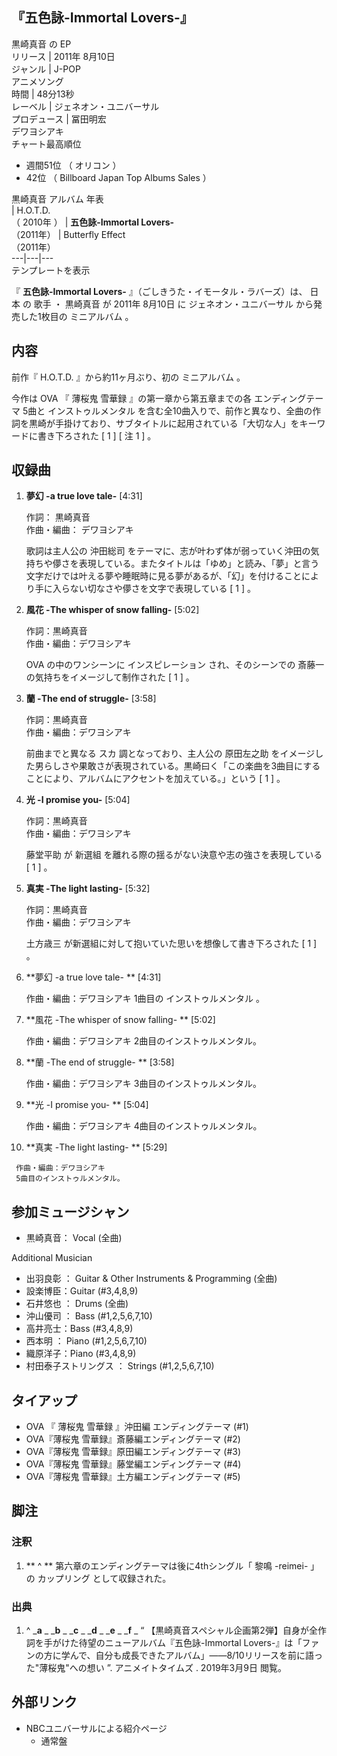 『五色詠-Immortal Lovers-』  
---  
黒崎真音  の  EP  
リリース  |  2011年  8月10日   
ジャンル  |  J-POP    
アニメソング  
時間  |  48分13秒   
レーベル  |  ジェネオン・ユニバーサル   
プロデュース  |  冨田明宏    
デワヨシアキ  
チャート最高順位  
  
  * 週間51位  （  オリコン  ） 
  * 42位  （  Billboard Japan Top Albums Sales  ） 

  
黒崎真音  アルバム 年表  
|  H.O.T.D.  
（  2010年  ）  |  **五色詠-Immortal Lovers-**   
（2011年）  |  Butterfly Effect    
（2011年）  
---|---|---  
テンプレートを表示  
  
『 **五色詠-Immortal Lovers-** 』（ごしきうた・イモータル・ラバーズ）は、  日本  の  歌手  ・  黒崎真音  が  2011年
8月10日  に  ジェネオン・ユニバーサル  から発売した1枚目の  ミニアルバム  。

##  内容



前作『  H.O.T.D.  』から約11ヶ月ぶり、初の  ミニアルバム  。

今作は  OVA  『  薄桜鬼 雪華録  』の第一章から第五章までの各  エンディングテーマ  5曲と  インストゥルメンタル
を含む全10曲入りで、前作と異なり、全曲の作詞を黒崎が手掛けており、サブタイトルに起用されている「大切な人」をキーワードに書き下ろされた  [  1  ]
[  注 1  ]  。

##  収録曲



  1. **夢幻 -a true love tale-** [4:31] 

     作詞：  黒崎真音    
作曲・編曲：  デワヨシアキ

     歌詞は主人公の  沖田総司  をテーマに、志が叶わず体が弱っていく沖田の気持ちや儚さを表現している。またタイトルは「ゆめ」と読み、「夢」と言う文字だけでは叶える夢や睡眠時に見る夢があるが、「幻」を付けることにより手に入らない切なさや儚さを文字で表現している  [  1  ]  。 
  2. **風花 -The whisper of snow falling-** [5:02] 

     作詞：黒崎真音   
作曲・編曲：デワヨシアキ

     OVA  の中のワンシーンに  インスピレーション  され、そのシーンでの  斎藤一  の気持ちをイメージして制作された  [  1  ]  。 
  3. **蘭 -The end of struggle-** [3:58] 

     作詞：黒崎真音   
作曲・編曲：デワヨシアキ

     前曲までと異なる  スカ  調となっており、主人公の  原田左之助  をイメージした男らしさや果敢さが表現されている。黒崎曰く「この楽曲を3曲目にすることにより、アルバムにアクセントを加えている。」という  [  1  ]  。 
  4. **光 -I promise you-** [5:04] 

     作詞：黒崎真音   
作曲・編曲：デワヨシアキ

     藤堂平助  が  新選組  を離れる際の揺るがない決意や志の強さを表現している  [  1  ]  。 
  5. **真実 -The light lasting-** [5:32] 

     作詞：黒崎真音   
作曲・編曲：デワヨシアキ

     土方歳三  が新選組に対して抱いていた思いを想像して書き下ろされた  [  1  ]  。 
  6. **夢幻 -a true love tale- <instrumental> ** [4:31] 

     作曲・編曲：デワヨシアキ 
     1曲目の  インストゥルメンタル  。 
  7. **風花 -The whisper of snow falling- <instrumental> ** [5:02] 

     作曲・編曲：デワヨシアキ 
     2曲目のインストゥルメンタル。 
  8. **蘭 -The end of struggle- <instrumental> ** [3:58] 

     作曲・編曲：デワヨシアキ 
     3曲目のインストゥルメンタル。 
  9. **光 -I promise you- <instrumental> ** [5:04] 

     作曲・編曲：デワヨシアキ 
     4曲目のインストゥルメンタル。 
  10. **真実 -The light lasting- <instrumental> ** [5:29] 

     作曲・編曲：デワヨシアキ 
     5曲目のインストゥルメンタル。 

##  参加ミュージシャン



  * 黒崎真音：  Vocal  (全曲) 

Additional Musician

  * 出羽良彰  ：  Guitar  & Other Instruments  & Programming  (全曲) 
  * 設楽博臣：Guitar (#3,4,8,9) 
  * 石井悠也  ：  Drums  (全曲) 
  * 沖山優司  ：  Bass  (#1,2,5,6,7,10) 
  * 高井亮士：Bass (#3,4,8,9) 
  * 西本明  ：  Piano  (#1,2,5,6,7,10) 
  * 織原洋子：Piano (#3,4,8,9) 
  * 村田泰子ストリングス  ：  Strings  (#1,2,5,6,7,10) 

##  タイアップ



  * OVA  『  薄桜鬼 雪華録  』沖田編  エンディングテーマ  (#1) 
  * OVA『薄桜鬼 雪華録』斎藤編エンディングテーマ (#2) 
  * OVA『薄桜鬼 雪華録』原田編エンディングテーマ (#3) 
  * OVA『薄桜鬼 雪華録』藤堂編エンディングテーマ (#4) 
  * OVA『薄桜鬼 雪華録』土方編エンディングテーマ (#5) 

##  脚注



###  注釈



  1. ** ^  ** 第六章のエンディングテーマは後に4thシングル「  黎鳴 -reimei-  」の  カップリング  として収録された。 

###  出典



  1. ^  _**a** _ _**b** _ _**c** _ _**d** _ _**e** _ _**f** _ “  【黒崎真音スペシャル企画第2弾】自身が全作詞を手がけた待望のニューアルバム『五色詠-Immortal Lovers-』は「ファンの方に学んで、自分も成長できたアルバム」――8/10リリースを前に語った"薄桜鬼"への想い  ”.  アニメイトタイムズ  .  2019年3月9日  閲覧。 

##  外部リンク



  * NBCユニバーサルによる紹介ページ 
    * 通常盤 

